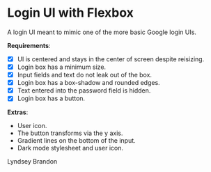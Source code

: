 # Login UI with Flexbox

A login UI meant to mimic one of the more basic Google login UIs.

**Requirements**:
- [x] UI is centered and stays in the center of screen despite reisizing.
- [x] Login box has a minimum size.
- [x] Input fields and text do not leak out of the box.
- [x] Login box has a box-shadow and rounded edges.
- [x] Text entered into the password field is hidden.
- [x] Login box has a button.

**Extras**:
- User icon.
- The button transforms via the y axis.
- Gradient lines on the bottom of the input.
- Dark mode stylesheet and user icon.

Lyndsey Brandon
